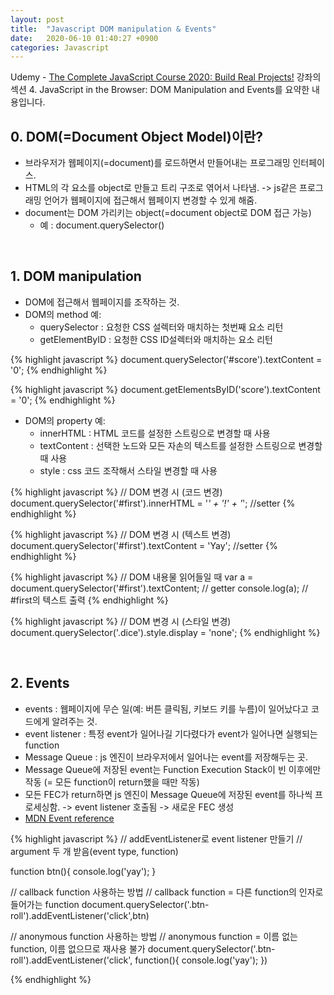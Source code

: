 ```yaml
---
layout: post
title:  "Javascript DOM manipulation & Events"
date:   2020-06-10 01:40:27 +0900
categories: Javascript
---
```


Udemy - [The Complete JavaScript Course 2020: Build Real Projects!](https://www.udemy.com/course/the-complete-javascript-course/) 강좌의 섹션 4. JavaScript in the Browser: DOM Manipulation and Events를 요약한 내용입니다.

## 0. DOM(=Document Object Model)이란?
- 브라우저가 웹페이지(=document)를 로드하면서 만들어내는 프로그래밍 인터페이스.
- HTML의 각 요소를 object로 만들고 트리 구조로 엮어서 나타냄. -> js같은 프로그래밍 언어가 웹페이지에 접근해서 웹페이지 변경할 수 있게 해줌. 
- document는 DOM 가리키는 object(=document object로 DOM 접근 가능)  
    + 예 : document.querySelector() 

<br/>

## 1. DOM manipulation
- DOM에 접근해서 웹페이지를 조작하는 것. 
- DOM의 method 예:
    + querySelector : 요청한 CSS 설렉터와 매치하는 첫번째 요소 리턴
    + getElementByID : 요청한 CSS ID설렉터와 매치하는 요소 리턴

{% highlight javascript %}
document.querySelector('#score').textContent = '0';
{% endhighlight %}

{% highlight javascript %}
document.getElementsByID('score').textContent = '0';
{% endhighlight %}

- DOM의 property 예:
    + innerHTML : HTML 코드를 설정한 스트링으로 변경할 때 사용
    + textContent : 선택한 노드와 모든 자손의 텍스트를 설정한 스트링으로 변경할 때 사용
    + style : css 코드 조작해서 스타일 변경할 때 사용

{% highlight javascript %}
// DOM 변경 시 (코드 변경) 
document.querySelector('#first').innerHTML = '<em>' + '!' + '</em>'; //setter 
{% endhighlight %}

{% highlight javascript %}
// DOM 변경 시 (텍스트 변경) 
document.querySelector('#first').textContent = 'Yay'; //setter
{% endhighlight %}

{% highlight javascript %}
// DOM 내용물 읽어들일 때 
var a = document.querySelector('#first').textContent; // getter
console.log(a); // #first의 텍스트 출력
{% endhighlight %}

{% highlight javascript %}
// DOM 변경 시 (스타일 변경)
document.querySelector('.dice').style.display = 'none';
{% endhighlight %}

<br/>

## 2. Events 
- events : 웹페이지에 무슨 일(예: 버튼 클릭됨, 키보드 키를 누름)이 일어났다고 코드에게 알려주는 것. 
- event listener : 특정 event가 일어나길 기다렸다가 event가 일어나면 실행되는 function
- Message Queue : js 엔진이 브라우저에서 일어나는 event를 저장해두는 곳. 
- Message Queue에 저장된 event는 Function Execution Stack이 빈 이후에만 작동 (= 모든 function이 return했을 때만 작동)
- 모든 FEC가 return하면 js 엔진이 Message Queue에 저장된 event를 하나씩 프로세싱함. -> event listener 호출됨 -> 새로운 FEC 생성
- [MDN Event reference](https://developer.mozilla.org/en-US/docs/Web/Events)

{% highlight javascript %}
// addEventListener로 event listener 만들기
// argument 두 개 받음(event type, function)

function btn(){
    console.log('yay');
}

// callback function 사용하는 방법
// callback function = 다른 function의 인자로 들어가는 function
document.querySelector('.btn-roll').addEventListener('click',btn)

// anonymous function 사용하는 방법
// anonymous function = 이름 없는 function, 이름 없으므로 재사용 불가
document.querySelector('.btn-roll').addEventListener('click', function(){
    console.log('yay');
})

{% endhighlight %}
